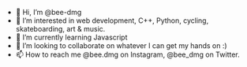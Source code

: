 - 👋 Hi, I’m @bee-dmg
- 👀 I’m interested in web development, C++, Python, cycling, skateboarding, art & music.
- 🌱 I’m currently learning Javascript
- 💞️ I’m looking to collaborate on whatever I can get my hands on :)
- 📫 How to reach me @bee.dmg on Instagram, @bee_dmg on Twitter.
<!---
bee-dmg/bee-dmg is a ✨ special ✨ repository because its `README.md` (this file) appears on your GitHub profile.
You can click the Preview link to take a look at your changes.
--->
